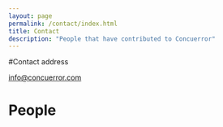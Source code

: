```yaml
---
layout: page
permalink: /contact/index.html
title: Contact
description: "People that have contributed to Concuerror"
---
```


#Contact address

<info@concuerror.com>

# People

